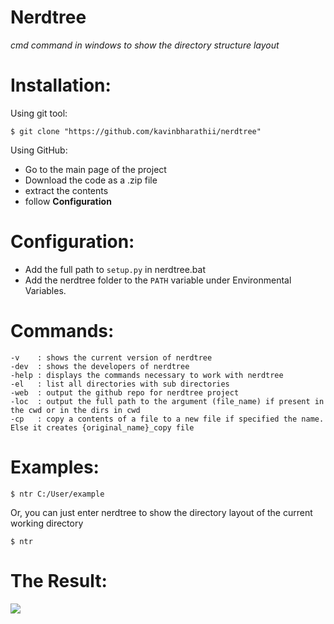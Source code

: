 # Nerdtree

*cmd command in windows to show the directory structure layout*

<h1>Installation:</h1>


Using git tool:
```
$ git clone "https://github.com/kavinbharathii/nerdtree"
```

Using GitHub:
- Go to the main page of the project
- Download the code as a .zip file
- extract the contents
- follow <b>Configuration</b>

<h1>Configuration:</h1>

- Add the full path to ```setup.py``` in nerdtree.bat
- Add the nerdtree folder to the ```PATH``` variable under Environmental Variables.

<h1>Commands:</h1>

```
-v    : shows the current version of nerdtree
-dev  : shows the developers of nerdtree
-help : displays the commands necessary to work with nerdtree
-el   : list all directories with sub directories
-web  : output the github repo for nerdtree project
-loc  : output the full path to the argument (file_name) if present in the cwd or in the dirs in cwd
-cp   : copy a contents of a file to a new file if specified the name. Else it creates {original_name}_copy file
```

<h1>Examples:</h1>

```
$ ntr C:/User/example
```

Or, you can just enter nerdtree to show the directory layout of the current working directory

```
$ ntr
```

<h1>The Result:</h1>

![](images/ntrdemo.png)
